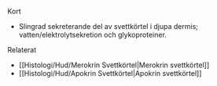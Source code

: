 Kort
- Slingrad sekreterande del av svettkörtel i djupa dermis; vatten/elektrolytsekretion och glykoproteiner.

Relaterat
- [[Histologi/Hud/Merokrin Svettkörtel|Merokrin svettkörtel]]
- [[Histologi/Hud/Apokrin Svettkörtel|Apokrin svettkörtel]]


